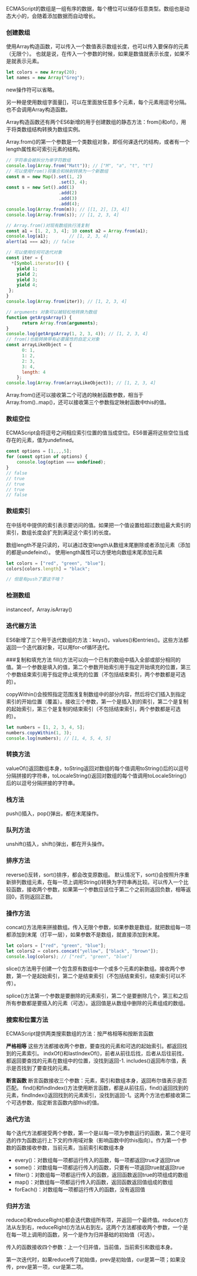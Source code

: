 ECMAScript的数组是一组有序的数据，每个槽位可以储存任意类型。数组也是动态大小的，会随着添加数据而自动增长。

### 创建数组
使用Array构造函数，可以传入一个数值表示数组长度，也可以传入要保存的元素（无限个）。
也就是说，在传入一个参数的时候，如果是数值就表示长度，如果不是就表示元素。

```javascript
let colors = new Array(20);
let names = new Array("Greg");
```
new操作符可以省略。

另一种是使用数组字面量[]，可以在里面放任意多个元素，每个元素用逗号分隔。也不会调用Array构造函数。

Array构造函数还有两个ES6新增的用于创建数组的静态方法：from()和of()，用于将类数组结构转换为数组实例。

Array.from()的第一个参数是一个类数组对象，即任何课迭代的结构，或者有一个length属性和可索引元素的结构。
```javascript
// 字符串会被拆分为单字符数组 
console.log(Array.from("Matt")); // ["M", "a", "t", "t"]
// 可以使用from()将集合和映射转换为一个新数组 
const m = new Map().set(1, 2)
                    .set(3, 4);
const s = new Set().add(1)
                    .add(2)
                    .add(3)
                    .add(4);
console.log(Array.from(m)); // [[1, 2], [3, 4]]
console.log(Array.from(s)); // [1, 2, 3, 4]

// Array.from()对现有数组执行浅复制
const a1 = [1, 2, 3, 4]; 10 const a2 = Array.from(a1);
console.log(a1);        // [1, 2, 3, 4]
alert(a1 === a2); // false

// 可以使用任何可迭代对象 
const iter = {
  *[Symbol.iterator]() {
    yield 1;
    yield 2;
    yield 3;
    yield 4;
 };
}
console.log(Array.from(iter)); // [1, 2, 3, 4]

// arguments 对象可以被轻松地转换为数组
function getArgsArray() {
      return Array.from(arguments);
}
console.log(getArgsArray(1, 2, 3, 4)); // [1, 2, 3, 4]
// from()也能转换带有必要属性的自定义对象 
const arrayLikeObject = {
      0: 1,
      1: 2,
      2: 3,
      3: 4,
      length: 4
    };
console.log(Array.from(arrayLikeObject)); // [1, 2, 3, 4]
```

Array.from()还可以接收第二个可选的映射函数参数，相当于Array.from()..map()，还可以接收第三个参数指定映射函数中this的值。

### 数组空位
ECMAScript会将逗号之间相应索引位置的值当成空位。ES6普遍将这些空位当成存在的元素，值为undefined。
```javascript
const options = [1,,,,5];
for (const option of options) {
    console.log(option === undefined);
}
// false
// true
// true
// true
// false
```

### 数组索引
在中括号中提供的索引表示要访问的值。如果把一个值设置给超过数组最大索引的索引，数组长度会扩充到满足这个索引的长度。

数组length不是只读的，可以通过改变length从数组末尾删除或者添加元素（添加的都是undefeind）。
使用length属性可以方便地向数组末尾添加元素
```javascript
let colors = ["red", "green", "blue"];
colors[colors.length] = "black";

// 但是有push了要这干啥？
```
### 检测数组
instanceof，Array.isArray()

### 迭代器方法
ES6新增了三个用于迭代数组的方法：keys()，values()和entries()。这些方法都返回一个迭代器对象，可以用for-of循环迭代。

###复制和填充方法
fill()方法可以向一个已有的数组中插入全部或部分相同的值。第一个参数是填入的值，第二个参数开始索引用于指定开始填充的位置，第三个参数结束索引用于指定停止填充的位置（不包括结束索引，两个参数都是可选的）。

copyWithin()会按照指定范围浅复制数组中的部分内容，然后将它们插入到指定索引的开始位置（覆盖）。接收三个参数，第一个是插入到的索引，第二个是复制的起始索引，第三个是复制的结束索引（不包括结束索引，两个参数都是可选的）。
```javascript
let numbers = [1, 2, 3, 4, 5];
numbers.copyWithin(1, 3);
console.log(numbers); // [1, 4, 5, 4, 5]
```

### 转换方法
valueOf()返回数组本身，toString返回对数组的每个值调用toString()后的以逗号分隔拼接的字符串，toLocaleString()返回对数组的每个值调用toLocaleString()后的以逗号分隔拼接的字符串。

### 栈方法
push()插入，pop()弹出，都在末尾操作。

### 队列方法
unshift()插入，shift()弹出，都在开头操作。

### 排序方法
reverse()反转，sort()排序，都会改变原数组。
默认情况下，sort()会按照升序重新排列数组元素，在每一项上调用String()转换为字符串再比较。可以传入一个比较函数，接收两个参数，如果第一个参数应该位于第二个之前则返回负数，相等返回0，否则返回正数。

### 操作方法
concat()方法用来拼接数组。传入无限个参数，如果参数是数组，就把数组每一项都添加到末尾（打平一层），如果参数不是数组，就直接添加到末尾。
```javascript
let colors = ["red", "green", "blue"];
let colors2 = colors.concat("yellow", ["black", "brown"]);
console.log(colors); // ["red", "green", "blue"]
```

slice()方法用于创建一个包含原有数组中一个或多个元素的新数组。接收两个参数，第一个是起始索引，第二个是结束索引（不包括结束索引，结束索引可以不传）。


splice()方法第一个参数是要删除的元素索引，第二个是要删除几个，第三和之后所有参数都是要插入的元素（可选）。返回值是从数组中删除的元素组成的数组。

### 搜索和位置方法
ECMAScript提供两类搜索数组的方法：按严格相等和按断言函数

**严格相等**
这些方法都接收两个参数，要查找的元素和可选的起始索引。都返回找到的元素索引。
indxOf()和lastIndexOf()，前者从前往后找，后者从后往前找，都返回要查找的元素在数组中的位置，没找到返回-1.
includes()返回布尔值，表示是否找到了要查找的元素。

**断言函数**
断言函数接收三个参数：元素，索引和数组本身，返回布尔值表示是否匹配。
find()和findIndex()方法使用断言函数，都是从前往后，find()返回找到的元素，findIndex()返回找到的元素索引，没找到返回-1。这两个方法也都接收第二个可选参数，指定断言函数内部this的值。

### 迭代方法
每个迭代方法都接受两个参数，第一个是以每一项为参数运行的函数，第二个是可选的作为函数运行上下文的作用域对象（影响函数中的this指向）。作为第一个参数的函数接收参数，当前元素，当前索引和数组本身
* every()：对数组每一项都运行传入的函数，每一项都返回true才返回true
* some()：对数组每一项都运行传入的函数，只要有一项返回true就返回true
* filter()：对数组每一项都运行传入的函数，返回函数返回true的项组成的数组
* map()：对数组每一项都运行传入的函数，返回函数返回值组成的数组
* forEach()：对数组每一项都运行传入的函数，没有返回值

### 归并方法
reduce()和reduceRight()都会迭代数组所有项，并返回一个最终值。reduce()方法从左到右，reduceRight()方法从右到左。这两个方法都接收两个参数，一个是在每一项上调用的函数，另一个是作为归并基础的初始值（可选）。

传入的函数接收四个参数：上一个归并值，当前值，当前索引和数组本身。

第一次迭代时，如果reduce传了初始值，prev是初始值，cur是第一项；如果没传，prev是第一项，cur是第二项。
